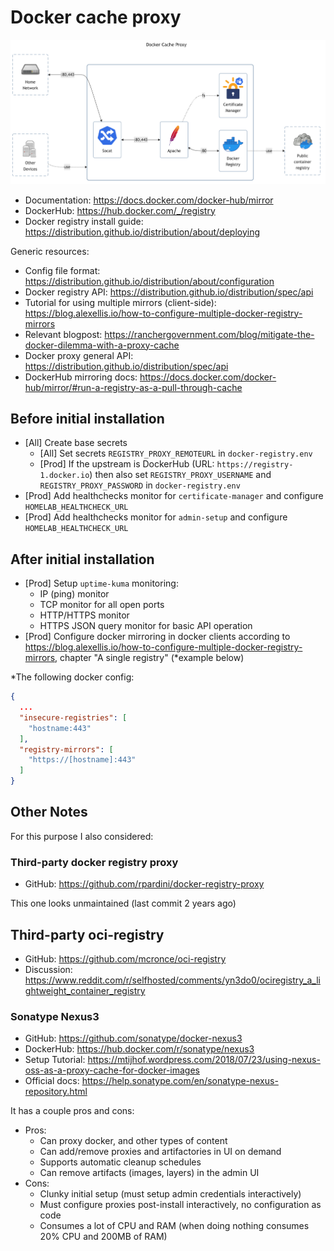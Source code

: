 # Docker cache proxy

![diagram](../../docs/diagrams/out/apps/docker-cache-proxy.png)

- Documentation: <https://docs.docker.com/docker-hub/mirror>
- DockerHub: <https://hub.docker.com/_/registry>
- Docker registry install guide: <https://distribution.github.io/distribution/about/deploying>

Generic resources:

- Config file format: <https://distribution.github.io/distribution/about/configuration>
- <!-- textlint-disable -->
  Docker registry API: <https://distribution.github.io/distribution/spec/api>
  <!-- textlint-enable -->
- Tutorial for using multiple mirrors (client-side): <https://blog.alexellis.io/how-to-configure-multiple-docker-registry-mirrors>
- Relevant blogpost: <https://ranchergovernment.com/blog/mitigate-the-docker-dilemma-with-a-proxy-cache>
- <!-- textlint-disable -->
  Docker proxy general API: <https://distribution.github.io/distribution/spec/api>
  <!-- textlint-enable -->
- DockerHub mirroring docs: <https://docs.docker.com/docker-hub/mirror/#run-a-registry-as-a-pull-through-cache>

## Before initial installation

- \[All\] Create base secrets
    - \[All\] Set secrets `REGISTRY_PROXY_REMOTEURL` in `docker-registry.env`
    - \[Prod\] If the upstream is DockerHub (URL: `https://registry-1.docker.io`) then also set `REGISTRY_PROXY_USERNAME` and `REGISTRY_PROXY_PASSWORD` in `docker-registry.env`
- \[Prod\] Add healthchecks monitor for `certificate-manager` and configure `HOMELAB_HEALTHCHECK_URL`
- \[Prod\] Add healthchecks monitor for `admin-setup` and configure `HOMELAB_HEALTHCHECK_URL`

## After initial installation

- \[Prod\] Setup `uptime-kuma` monitoring:
    - IP (ping) monitor
    - TCP monitor for all open ports
    - HTTP/HTTPS monitor
    - HTTPS JSON query monitor for basic API operation
- \[Prod\] Configure docker mirroring in docker clients according to
  <https://blog.alexellis.io/how-to-configure-multiple-docker-registry-mirrors>, chapter "A single registry" (*example below)

*The following docker config:

```json
{
  ...
  "insecure-registries": [
    "hostname:443"
  ],
  "registry-mirrors": [
    "https://[hostname]:443"
  ]
}
```

## Other Notes

For this purpose I also considered:

### Third-party docker registry proxy

- GitHub: <https://github.com/rpardini/docker-registry-proxy>

This one looks unmaintained (last commit 2 years ago)

## Third-party oci-registry

- GitHub: <https://github.com/mcronce/oci-registry>
- Discussion: <https://www.reddit.com/r/selfhosted/comments/yn3do0/ociregistry_a_lightweight_container_registry>

### Sonatype Nexus3

- GitHub: <https://github.com/sonatype/docker-nexus3>
- DockerHub: <https://hub.docker.com/r/sonatype/nexus3>
- Setup Tutorial: <https://mtijhof.wordpress.com/2018/07/23/using-nexus-oss-as-a-proxy-cache-for-docker-images>
- Official docs: <https://help.sonatype.com/en/sonatype-nexus-repository.html>

It has a couple pros and cons:

- Pros:
    - Can proxy docker, and other types of content
    - Can add/remove proxies and artifactories in UI on demand
    - Supports automatic cleanup schedules
    - Can remove artifacts (images, layers) in the admin UI
- Cons:
    - Clunky initial setup (must setup admin credentials interactively)
    - Must configure proxies post-install interactively, no configuration as code
    - Consumes a lot of CPU and RAM (when doing nothing consumes 20% CPU and 200MB of RAM)

